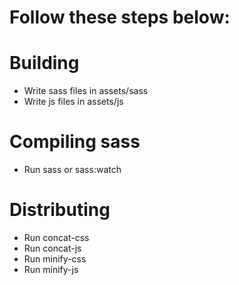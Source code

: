 Follow these steps below:
===

Building
===
* Write sass files in assets/sass
* Write js files in assets/js

Compiling sass
===
* Run sass or sass:watch

Distributing
===
* Run concat-css
* Run concat-js
* Run minify-css
* Run minify-js